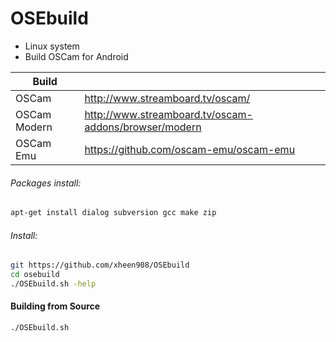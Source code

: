 # OSEbuild
+ Linux system
+ Build OSCam for Android

| Build | |
| ------ | ------ |
| OSCam | http://www.streamboard.tv/oscam/ |
| OSCam Modern | http://www.streamboard.tv/oscam-addons/browser/modern |
| OSCam Emu | https://github.com/oscam-emu/oscam-emu |

###### Packages install:
```sh
apt-get install dialog subversion gcc make zip
```
###### Install:
```sh
git https://github.com/xheen908/OSEbuild
cd osebuild
./OSEbuild.sh -help
```
#### Building from Source
```sh
./OSEbuild.sh
```

